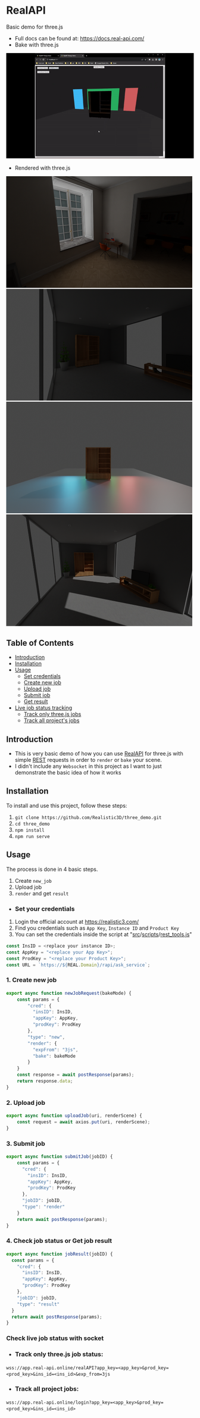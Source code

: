 # RealAPI

Basic demo for three.js

* Full docs can be found at: https://docs.real-api.com/
* Bake with three.js

![alt bake-output](https://raw.githubusercontent.com/Realistic3D/raw/main/three_demo.gif)

* Rendered with three.js

<img src="https://raw.githubusercontent.com/Realistic3D/raw/main/three_render2.png" alt="render-output1" width="500" height="300">
<img src="https://raw.githubusercontent.com/Realistic3D/raw/main/three_render.png" alt="render-output2" width="500" height="300">
<img src="https://raw.githubusercontent.com/Realistic3D/raw/main/three_render.jpg" alt="render-output3" width="500" height="300">
<img src="https://raw.githubusercontent.com/Realistic3D/raw/main/three_render3.png" alt="render-output3" width="500" height="300">

## Table of Contents
- [Introduction](#introduction)
- [Installation](#installation)
- [Usage](#usage)
  - [Set credentials](#set-your-credentials)
  - [Create new job](#1-create-new-job)
  - [Upload job](#2-upload-job)
  - [Submit job](#3-submit-job)
  - [Get result](#4-get-result)
- [Live job status tracking](#Check-live-job-status-with-socket)
  - [Track only three.js jobs](#Track-only-threejs-job-status)
  - [Track all project's jobs](#Track-all-project-jobs)


## Introduction

* This is very basic demo of how you can use [RealAPI](https://realistic3.com/) for three.js with simple [REST](https://docs.real-api.com/en/rest-api) requests in order to `render` or `bake` your scene.
* I didn't include any `Websocket` in this project as I want to just demonstrate the basic idea of how it works

## Installation

To install and use this project, follow these steps:

1. `git clone https://github.com/Realistic3D/three_demo.git`
2. `cd three_demo`
3. `npm install`
4. `npm run serve`

## Usage

The process is done in 4 basic steps.

1. Create `new_job`
2. Upload job
3. `render` and get `result`


* ### Set your credentials

1. Login the official account at https://realistic3.com/ 
2. Find you credentials such as `App Key`, `Instance ID` and `Product Key`
3. You can set the credentials inside the script at "[src](src)/[scripts](src/scripts)/[rest_tools.js](src/scripts/real_api_tools/rest_tools.js)"

```javascript
const InsID = <replace your instance ID>;
const AppKey = "<replace your App Key>";
const ProdKey = "<replace your Product Key>";
const URL = `https://${REAL.Domain}/rapi/ask_service`;
```

### 1. Create new job
```javascript
export async function newJobRequest(bakeMode) {
    const params = {
        "cred": {
          "insID": InsID,
          "appKey": AppKey,
          "prodKey": ProdKey
        },
        "type": "new",
        "render": {
          "expFrom": "3js",
          "bake": bakeMode
        }
    }
    const response = await postResponse(params);
    return response.data;
}
```

### 2. Upload job
```javascript
export async function uploadJob(uri, renderScene) {
    const request = await axios.put(uri, renderScene);
}
```

### 3. Submit job
```javascript
export async function submitJob(jobID) {
    const params = {
      "cred": {
        "insID": InsID,
        "appKey": AppKey,
        "prodKey": ProdKey
      },
      "jobID": jobID,
      "type": "render"
    }
    return await postResponse(params);
}
```

### 4. Check job status or Get job result
```javascript
export async function jobResult(jobID) {
  const params = {
    "cred": {
      "insID": InsID,
      "appKey": AppKey,
      "prodKey": ProdKey
    },
    "jobID": jobID,
    "type": "result"
  }
  return await postResponse(params);
}
```


### Check live job status with socket
* ### Track only three.js job status:

`wss://app.real-api.online/realAPI?app_key=<app_key>&prod_key=<prod_key>&ins_id=<ins_id>&exp_from=3js`

* ### Track all project jobs:
`wss://app.real-api.online/login?app_key=<app_key>&prod_key=<prod_key>&ins_id=<ins_id>`
